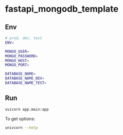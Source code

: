 # fastapi_mongodb_template

## Env
```bash
# prod, dev, test
ENV=

MONGO_USER=
MONGO_PASSWORD=
MONGO_HOST=
MONGO_PORT=

DATABASE_NAME=
DATABASE_NAME_DEV=
DATABASE_NAME_TEST=
```

## Run
```bash
uvicorn app.main:app
```

To get options:
```bash
univcorn --help
```
